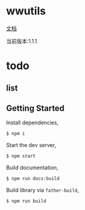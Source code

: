 # wwutils

[文档](https://lxw15337674.github.io/ww-hooks/)

当前版本:1.1.1

# todo



## list

## Getting Started

Install dependencies,

```bash
$ npm i
```

Start the dev server,

```bash
$ npm start
```

Build documentation,

```bash
$ npm run docs:build
```

Build library via `father-build`,

```bash
$ npm run build
```
